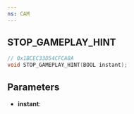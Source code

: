 ```yaml
---
ns: CAM
---
```

## STOP_GAMEPLAY_HINT

```c
// 0x1BCEC33D54CFCA8A
void STOP_GAMEPLAY_HINT(BOOL instant);
```

## Parameters
* **instant**:
